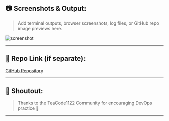 ## 📷 Screenshots & Output:
> Add terminal outputs, browser screenshots, log files, or GitHub repo image previews here.

![screenshot](./screenshots/network-success.png)

---



## 📂 Repo Link (if separate):
[GitHub Repository](https://github.com/teacode1122/docker-weekly-task)

---

## 📣 Shoutout:
> Thanks to the TeaCode1122 Community for encouraging DevOps practice 🙌

---
